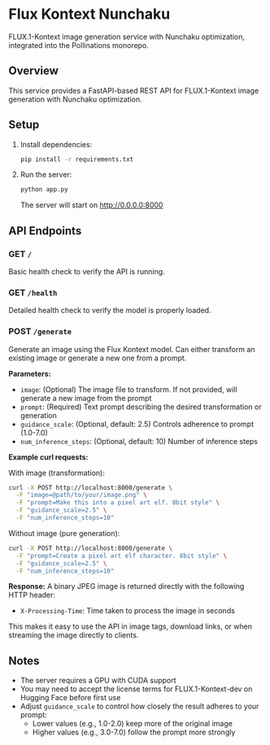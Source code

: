 # Flux Kontext Nunchaku

FLUX.1-Kontext image generation service with Nunchaku optimization, integrated into the Pollinations monorepo.

## Overview

This service provides a FastAPI-based REST API for FLUX.1-Kontext image generation with Nunchaku optimization.

## Setup

1. Install dependencies:
   ```bash
   pip install -r requirements.txt
   ```

2. Run the server:
   ```bash
   python app.py
   ```
   
   The server will start on http://0.0.0.0:8000

## API Endpoints

### GET `/`
Basic health check to verify the API is running.

### GET `/health`
Detailed health check to verify the model is properly loaded.

### POST `/generate`
Generate an image using the Flux Kontext model. Can either transform an existing image or generate a new one from a prompt.

**Parameters:**
- `image`: (Optional) The image file to transform. If not provided, will generate a new image from the prompt
- `prompt`: (Required) Text prompt describing the desired transformation or generation
- `guidance_scale`: (Optional, default: 2.5) Controls adherence to prompt (1.0-7.0)
- `num_inference_steps`: (Optional, default: 10) Number of inference steps

**Example curl requests:**

With image (transformation):
```bash
curl -X POST http://localhost:8000/generate \
  -F "image=@path/to/your/image.png" \
  -F "prompt=Make this into a pixel art elf. 8bit style" \
  -F "guidance_scale=2.5" \
  -F "num_inference_steps=10"
```

Without image (pure generation):
```bash
curl -X POST http://localhost:8000/generate \
  -F "prompt=Create a pixel art elf character. 8bit style" \
  -F "guidance_scale=2.5" \
  -F "num_inference_steps=10"
```

**Response:**
A binary JPEG image is returned directly with the following HTTP header:
- `X-Processing-Time`: Time taken to process the image in seconds

This makes it easy to use the API in image tags, download links, or when streaming the image directly to clients.

## Notes

- The server requires a GPU with CUDA support
- You may need to accept the license terms for FLUX.1-Kontext-dev on Hugging Face before first use
- Adjust `guidance_scale` to control how closely the result adheres to your prompt:
  - Lower values (e.g., 1.0-2.0) keep more of the original image
  - Higher values (e.g., 3.0-7.0) follow the prompt more strongly
